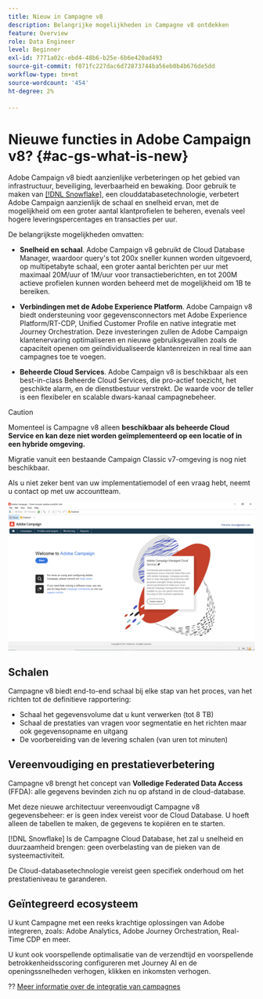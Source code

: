```yaml
---
title: Nieuw in Campagne v8
description: Belangrijke mogelijkheden in Campagne v8 ontdekken
feature: Overview
role: Data Engineer
level: Beginner
exl-id: 7771a02c-ebd4-48b6-b25e-6b6e420ad493
source-git-commit: f071fc227dac6d72873744ba56eb0b4b676de5dd
workflow-type: tm+mt
source-wordcount: '454'
ht-degree: 2%

---
```


# Nieuwe functies in Adobe Campaign v8? {#ac-gs-what-is-new}

Adobe Campaign v8 biedt aanzienlijke verbeteringen op het gebied van infrastructuur, beveiliging, leverbaarheid en bewaking. Door gebruik te maken van [[!DNL Snowflake]](https://www.snowflake.com/), een clouddatabasetechnologie, verbetert Adobe Campaign aanzienlijk de schaal en snelheid ervan, met de mogelijkheid om een groter aantal klantprofielen te beheren, evenals veel hogere leveringspercentages en transacties per uur.

De belangrijkste mogelijkheden omvatten:

* **Snelheid en schaal**. Adobe Campaign v8 gebruikt de Cloud Database Manager, waardoor query&#39;s tot 200x sneller kunnen worden uitgevoerd, op multipetabyte schaal, een groter aantal berichten per uur met maximaal 20M/uur of 1M/uur voor transactieberichten, en tot 200M actieve profielen kunnen worden beheerd met de mogelijkheid om 1B te bereiken.

* **Verbindingen met de Adobe Experience Platform**. Adobe Campaign v8 biedt ondersteuning voor gegevensconnectors met Adobe Experience Platform/RT-CDP, Unified Customer Profile en native integratie met Journey Orchestration. Deze investeringen zullen de Adobe Campaign klantenervaring optimaliseren en nieuwe gebruiksgevallen zoals de capaciteit openen om geïndividualiseerde klantenreizen in real time aan campagnes toe te voegen.

* **Beheerde Cloud Services**. Adobe Campaign v8 is beschikbaar als een best-in-class Beheerde Cloud Services, die pro-actief toezicht, het geschikte alarm, en de dienstbestuur verstrekt. De waarde voor de teller is een flexibeler en scalable dwars-kanaal campagnebeheer.

>[!CAUTION]
>
>Momenteel is Campagne v8 alleen **beschikbaar als beheerde Cloud Service en kan deze niet worden geïmplementeerd op een locatie of in een hybride omgeving.**
>
>Migratie vanuit een bestaande Campaign Classic v7-omgeving is nog niet beschikbaar.
>
>Als u niet zeker bent van uw implementatiemodel of een vraag hebt, neemt u contact op met uw accountteam.

![](assets/home-page.png)

## Schalen

Campagne v8 biedt end-to-end schaal bij elke stap van het proces, van het richten tot de definitieve rapportering:

* Schaal het gegevensvolume dat u kunt verwerken (tot 8 TB)
* Schaal de prestaties van vragen voor segmentatie en het richten maar ook gegevensopname en uitgang
* De voorbereiding van de levering schalen (van uren tot minuten)

## Vereenvoudiging en prestatieverbetering

Campagne v8 brengt het concept van **Volledige Federated Data Access** (FFDA): alle gegevens bevinden zich nu op afstand in de cloud-database.

Met deze nieuwe architectuur vereenvoudigt Campagne v8 gegevensbeheer: er is geen index vereist voor de Cloud Database. U hoeft alleen de tabellen te maken, de gegevens te kopiëren en te starten.

[!DNL Snowflake] Is de Campagne Cloud Database, het zal u snelheid en duurzaamheid brengen: geen overbelasting van de pieken van de systeemactiviteit.

De Cloud-databasetechnologie vereist geen specifiek onderhoud om het prestatieniveau te garanderen.

## Geïntegreerd ecosysteem

U kunt Campagne met een reeks krachtige oplossingen van Adobe integreren, zoals: Adobe Analytics, Adobe Journey Orchestration, Real-Time CDP en meer.

U kunt ook voorspellende optimalisatie van de verzendtijd en voorspellende betrokkenheidsscoring configureren met Journey AI en de openingssnelheden verhogen, klikken en inkomsten verhogen.

?? [Meer informatie over de integratie van campagnes](../connect/integration.md)

